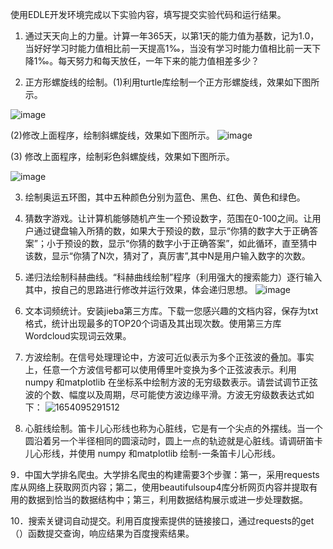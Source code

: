 使用EDLE开发环境完成以下实验内容，填写提交实验代码和运行结果。

1. 通过天天向上的力量。计算一年365天，以第1天的能力值为基数，记为1.0，当好好学习时能力值相比前一天提高1‰，当没有学习时能力值相比前一天下降1‰。每天努力和每天放任，一年下来的能力值相差多少？



2. 正方形螺旋线的绘制。(1)利用turtle库绘制一个正方形螺旋线，效果如下图所示。

![image](https://user-images.githubusercontent.com/68007558/171434335-d29b2396-9469-4dee-974a-0a85ca222f2d.png)

(2)修改上面程序，绘制斜螺旋线，效果如下图所示。
![image](https://user-images.githubusercontent.com/68007558/171434639-8a31f77f-9eed-487f-912a-0b478770f45e.png)


(3) 修改上面程序，绘制彩色斜螺旋线，效果如下图所示。

![image](https://user-images.githubusercontent.com/68007558/171434643-370896a6-8ce2-4ad4-88fe-88e3b03c1cde.png)

3. 绘制奥运五环图，其中五种颜色分别为蓝色、黑色、红色、黄色和绿色。

4. 猜数字游戏。让计算机能够随机产生一个预设数字，范围在0-100之间。让用户通过键盘输入所猜的数，如果大于预设的数，显示“你猜的数字大于正确答案”；小于预设的数，显示“你猜的数字小于正确答案”，如此循环，直至猜中该数，显示“你猜了N次，猜对了，真厉害”,其中N是用户输入数字的次数。

5. 递归法绘制科赫曲线。“科赫曲线绘制”程序（利用强大的搜索能力）逐行输入其中，按自己的思路进行修改并运行效果，体会递归思想。
![image](https://user-images.githubusercontent.com/68007558/171434660-25dde3da-98b5-4b40-85dd-8ba59df4260a.png)



6. 文本词频统计。安装jieba第三方库。下载一您感兴趣的文档内容，保存为txt格式，统计出现最多的TOP20个词语及其出现次数。使用第三方库Wordcloud实现词云效果。

7. 方波绘制。在信号处理理论中，方波可近似表示为多个正弦波的叠加。事实上，任意一个方波信号都可以使用傅里叶变换为多个正弦波表示。利用 numpy 和matplotlib 在坐标系中绘制方波的无穷级数表示。请尝试调节正弦波的个数、幅度以及周期，尽可能使方波边缘平滑。方波无穷级数表达式如下：
![1654095291512](https://user-images.githubusercontent.com/68007558/171434762-31e3a3c3-0248-4cbc-9f59-cbc1178d73c2.png)



8. 心脏线绘制。笛卡儿心形线也称为心脏线，它是有一个尖点的外摆线。当一个圆沿着另一个半径相同的圆滚动时，圆上一点的轨迹就是心脏线。请调研笛卡儿心形线，并使用 numpy 和matplotlib 绘制-一条笛卡儿心形线。

9．中国大学排名爬虫。大学排名爬虫的构建需要3个步骤：第一，采用requests库从网络上获取网页内容；第二，使用beautifulsoup4库分析网页内容并提取有用的数据到恰当的数据结构中；第三，利用数据结构展示或进一步处理数据。

10．搜索关键词自动提交。利用百度搜索提供的链接接口，通过requests的get（）函数提交查询，响应结果为百度搜索结果。
